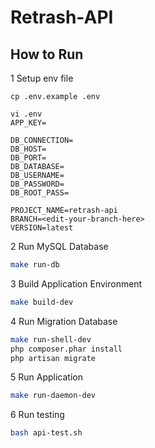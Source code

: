 # Retrash-API

## How to Run

1 Setup env file

```
cp .env.example .env

vi .env
APP_KEY=

DB_CONNECTION=
DB_HOST=
DB_PORT=
DB_DATABASE=
DB_USERNAME=
DB_PASSWORD=
DB_ROOT_PASS=

PROJECT_NAME=retrash-api
BRANCH=<edit-your-branch-here>
VERSION=latest
```

2 Run MySQL Database

```bash
make run-db
```

3 Build Application Environment

```bash
make build-dev
```

4 Run Migration Database

```bash
make run-shell-dev
php composer.phar install
php artisan migrate
```

5 Run Application

```bash
make run-daemon-dev
```

6 Run testing

```bash
bash api-test.sh
```
